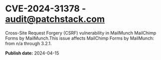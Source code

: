 # CVE-2024-31378 - audit@patchstack.com

Cross-Site Request Forgery (CSRF) vulnerability in MailMunch MailChimp Forms by MailMunch.This issue affects MailChimp Forms by MailMunch: from n/a through 3.2.1.



**Publish date:** 2024-04-15
